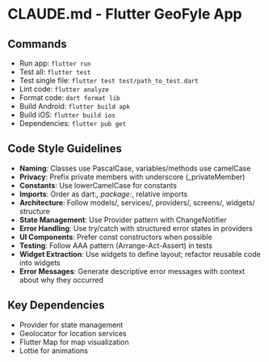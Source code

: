 # CLAUDE.md - Flutter GeoFyle App

## Commands
- Run app: `flutter run`
- Test all: `flutter test`
- Test single file: `flutter test test/path_to_test.dart`
- Lint code: `flutter analyze`
- Format code: `dart format lib`
- Build Android: `flutter build apk`
- Build iOS: `flutter build ios`
- Dependencies: `flutter pub get`

## Code Style Guidelines
- **Naming**: Classes use PascalCase, variables/methods use camelCase
- **Privacy**: Prefix private members with underscore (_privateMember)
- **Constants**: Use lowerCamelCase for constants
- **Imports**: Order as dart:*, package:*, relative imports
- **Architecture**: Follow models/, services/, providers/, screens/, widgets/ structure
- **State Management**: Use Provider pattern with ChangeNotifier
- **Error Handling**: Use try/catch with structured error states in providers
- **UI Components**: Prefer const constructors when possible
- **Testing**: Follow AAA pattern (Arrange-Act-Assert) in tests
- **Widget Extraction**: Use widgets to define layout; refactor reusable code into widgets
- **Error Messages**: Generate descriptive error messages with context about why they occurred

## Key Dependencies
- Provider for state management
- Geolocator for location services
- Flutter Map for map visualization
- Lottie for animations